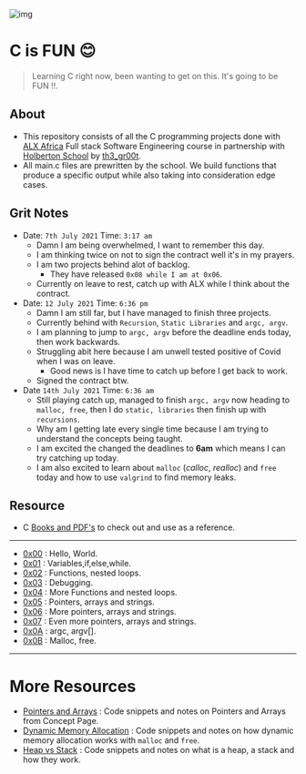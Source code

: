 ![img](https://assets.imaginablefutures.com/media/images/ALX_Logo.max-200x150.png)

# C is FUN 😊

>Learning C right now, been wanting to get on this. It's going to be FUN !!.

## About

- This repository consists of all the C programming projects done with [ALX Africa](https://www.alxafrica.com/) Full stack Software Engineering course in partnership with [Holberton School](https://www.holbertonschool.com/) by [th3_gr00t](https://th33-gr00t.tk/).
- All main.c files are prewritten by the school. We build functions that produce a specific output while also taking into consideration edge cases.

## Grit Notes

- Date: `7th July 2021` Time: `3:17 am`
	- Damn I am being overwhelmed, I want to remember this day.
	- I am thinking twice on not to sign the contract well it's in my prayers.
	- I am two projects behind alot of backlog.
		- They have released `0x08 while I am at 0x06`.
	- Currently on leave to rest, catch up with ALX while I think about the contract.
- Date: `12 July 2021` Time: `6:36 pm`
	- Damn I am still far, but I have managed to finish three projects.
	- Currently behind with `Recursion`, `Static Libraries` and `argc, argv`.
	- I am planning to jump to `argc, argv` before the deadline ends today, then work backwards.
	- Struggling abit here because I am unwell tested positive of Covid when I was on leave.
		- Good news is I have time to catch up before I get back to work.
	- Signed the contract btw.
- Date `14th July 2021` Time: `6:36 am`
	- Still playing catch up, managed to finish `argc, argv` now heading to `malloc, free`, then I do `static, libraries` then finish up with `recursions`.
	- Why am I getting late every single time because I am trying to understand the concepts being taught.
	- I am excited the changed the deadlines to **6am** which means I can try catching up today.
	- I am also excited to learn about `malloc` (*calloc*, *realloc*) and `free` today and how to use `valgrind` to find memory leaks.

## Resource

- C [Books and PDF's](./references) to check out and use as a reference.

---

- [0x00](./0x00-hello_world) : Hello, World.
- [0x01](./0x01-variables_if_else_while) : Variables,if,else,while.
- [0x02](./0x02-functions_nested_loops) : Functions, nested loops.
- [0x03](./0x03-debugging) : Debugging.
- [0x04](./0x04-more_functions_nested_loops) : More Functions and nested loops.
- [0x05](./0x05-pointers_arrays_strings) : Pointers, arrays and strings.
- [0x06](./0x06-pointers_arrays_strings) : More pointers, arrays and strings.
- [0x07](./0x07-pointers_arrays_strings) : Even more pointers, arrays and strings.
- [0x0A](./0x0A-argc_argv) : argc, argv[].
- [0x0B](./0x0B-malloc_free) : Malloc, free.

---

# More Resources

- [Pointers and Arrays](./PointersArrays) : Code snippets and notes on Pointers and Arrays from Concept Page.
- [Dynamic Memory Allocation](./dynamic_memory_alloc) : Code snippets and notes on how dynamic memory allocation works with `malloc` and `free`.
- [Heap vs Stack](./heap_stack) : Code snippets and notes on what is a heap, a stack and how they work.
